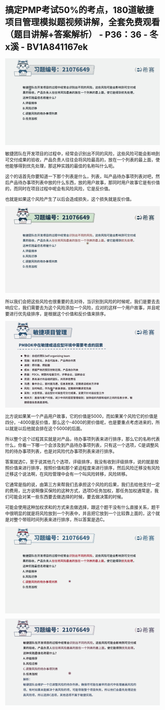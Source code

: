 # 搞定PMP考试50%的考点，180道敏捷项目管理模拟题视频讲解，全套免费观看（题目讲解+答案解析） - P36：36 - 冬x溪 - BV1A841167ek

![](img/b10bcdab55d20325bc525302893a6f9b_0.png)

敏捷团队在开发项目的过程中，经常会识别出不同的风险，这些风险可能会影响到可交付成果的验收，产品负责人往往会将风险最高的，放在一个列表的最上面，使他能够得到优先处理，那这种实践的最佳的名称叫什么呃。

这个的话首先你要知道一下那个列表是什么，列表，叫产品待办事项列表对吧，然后产品待办事项列表中放的什么东西，放的用户故事，那同时用户故事它是有价值的，而同时在项目过程中呢会有风险风险，它是反价值。

也就是如果这个风险产生了以后会造成损失，这个损失就是反价值。

![](img/b10bcdab55d20325bc525302893a6f9b_2.png)

所以我们会把这些风险也很重要的去对待，当识别到风险的时候呢，我们是要去去响应它，我们需要去为这个风险添加一个风险，应对的这样一个用户故事，并且呢要进行优先级排序，是根据这个价值和反价值来排序。



![](img/b10bcdab55d20325bc525302893a6f9b_4.png)

比方说如果某一个产品用户故事，它的价值是5000，而如果某个风险它的价值是四分，-4000是反价值，那么这个-4000的房价值呢，也是要重点考虑进来的，所以就是以后他就会排在这个5000的后面。

所以整个这个过程其实就是对产品，待办事项列表来进行排序，那么它的名称代表什么，你看一下哪一个会涉及到产品待办事项列表，只有这一个选项，C是调整风险的待办事项列表，也是对风险代办事项列表来进行排序。

答案就选C，至于说其他几个选项，评级排序，我没有收到评级排序，说的就是按照价值来进行排序，按照价值和那个紧迫程度来进行排序，然后风险迁移没有风险迁移这个说法啊，在风险管理中会有一个叫风险转移，风险转移。

它通常是指的说，由第三方来帮我们去承担这个风险的后果，我们去给他支付一定的费用，比方说啊像买保险的这种方式，选项D任务加权，那任务加权通常是，我们可能会对某一些东西要去做选择的时候，要去做决策的时候。

可能会使用这种加权求和的方式来去做选择，跟这个题干没有什么直接关系，题干中很明显的就是将风险放到一个列表中，并且把它放到一个比较靠上面的，这个就是对整个带班时间列表来进行排序，所以答案是选C。



![](img/b10bcdab55d20325bc525302893a6f9b_6.png)

![](img/b10bcdab55d20325bc525302893a6f9b_7.png)